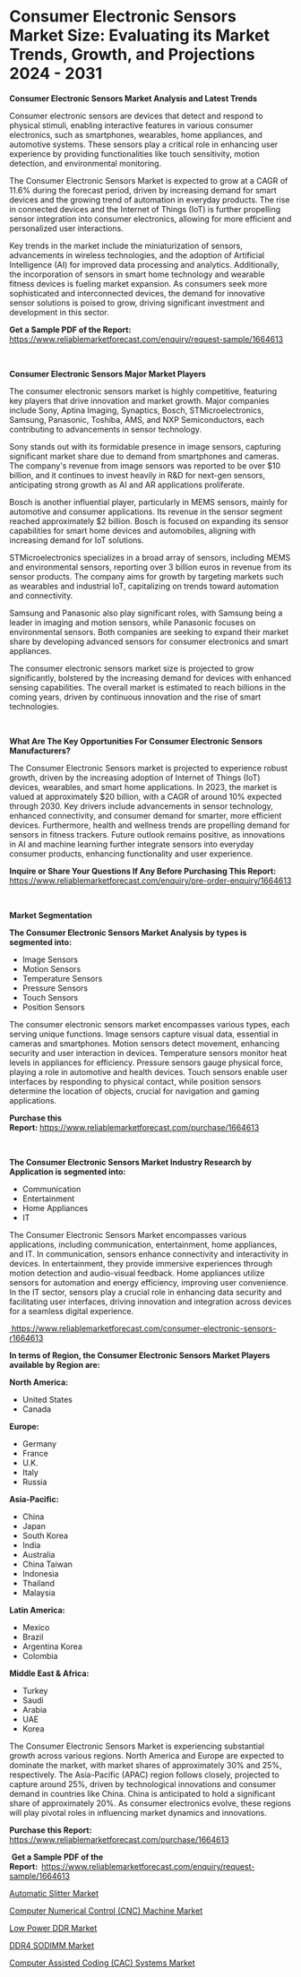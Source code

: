 <p><h1>Consumer Electronic Sensors Market Size: Evaluating its Market Trends, Growth, and Projections 2024 - 2031</h1></p><p><strong>Consumer Electronic Sensors Market Analysis and Latest Trends</strong></p>
<p><p>Consumer electronic sensors are devices that detect and respond to physical stimuli, enabling interactive features in various consumer electronics, such as smartphones, wearables, home appliances, and automotive systems. These sensors play a critical role in enhancing user experience by providing functionalities like touch sensitivity, motion detection, and environmental monitoring.</p><p>The Consumer Electronic Sensors Market is expected to grow at a CAGR of 11.6% during the forecast period, driven by increasing demand for smart devices and the growing trend of automation in everyday products. The rise in connected devices and the Internet of Things (IoT) is further propelling sensor integration into consumer electronics, allowing for more efficient and personalized user interactions.</p><p>Key trends in the market include the miniaturization of sensors, advancements in wireless technologies, and the adoption of Artificial Intelligence (AI) for improved data processing and analytics. Additionally, the incorporation of sensors in smart home technology and wearable fitness devices is fueling market expansion. As consumers seek more sophisticated and interconnected devices, the demand for innovative sensor solutions is poised to grow, driving significant investment and development in this sector.</p></p>
<p><strong>Get a Sample PDF of the Report:&nbsp;</strong> <a href="https://www.reliablemarketforecast.com/enquiry/request-sample/1664613?utm_campaign=1124&utm_medium=2&utm_source=Github&utm_content=ia&utm_term=28092024&utm_id=consumer-electronic-sensors">https://www.reliablemarketforecast.com/enquiry/request-sample/1664613</a></p>
<p>&nbsp;</p>
<p><strong>Consumer Electronic Sensors Major Market Players</strong></p>
<p><p>The consumer electronic sensors market is highly competitive, featuring key players that drive innovation and market growth. Major companies include Sony, Aptina Imaging, Synaptics, Bosch, STMicroelectronics, Samsung, Panasonic, Toshiba, AMS, and NXP Semiconductors, each contributing to advancements in sensor technology.</p><p>Sony stands out with its formidable presence in image sensors, capturing significant market share due to demand from smartphones and cameras. The company's revenue from image sensors was reported to be over $10 billion, and it continues to invest heavily in R&D for next-gen sensors, anticipating strong growth as AI and AR applications proliferate.</p><p>Bosch is another influential player, particularly in MEMS sensors, mainly for automotive and consumer applications. Its revenue in the sensor segment reached approximately $2 billion. Bosch is focused on expanding its sensor capabilities for smart home devices and automobiles, aligning with increasing demand for IoT solutions.</p><p>STMicroelectronics specializes in a broad array of sensors, including MEMS and environmental sensors, reporting over 3 billion euros in revenue from its sensor products. The company aims for growth by targeting markets such as wearables and industrial IoT, capitalizing on trends toward automation and connectivity.</p><p>Samsung and Panasonic also play significant roles, with Samsung being a leader in imaging and motion sensors, while Panasonic focuses on environmental sensors. Both companies are seeking to expand their market share by developing advanced sensors for consumer electronics and smart appliances.</p><p>The consumer electronic sensors market size is projected to grow significantly, bolstered by the increasing demand for devices with enhanced sensing capabilities. The overall market is estimated to reach billions in the coming years, driven by continuous innovation and the rise of smart technologies.</p></p>
<p>&nbsp;</p>
<p><strong>What Are The Key Opportunities For Consumer Electronic Sensors Manufacturers?</strong></p>
<p><p>The Consumer Electronic Sensors market is projected to experience robust growth, driven by the increasing adoption of Internet of Things (IoT) devices, wearables, and smart home applications. In 2023, the market is valued at approximately $20 billion, with a CAGR of around 10% expected through 2030. Key drivers include advancements in sensor technology, enhanced connectivity, and consumer demand for smarter, more efficient devices. Furthermore, health and wellness trends are propelling demand for sensors in fitness trackers. Future outlook remains positive, as innovations in AI and machine learning further integrate sensors into everyday consumer products, enhancing functionality and user experience.</p></p>
<p><strong>Inquire or Share Your Questions If Any Before Purchasing This Report:</strong> <a href="https://www.reliablemarketforecast.com/enquiry/pre-order-enquiry/1664613?utm_campaign=1124&utm_medium=2&utm_source=Github&utm_content=ia&utm_term=28092024&utm_id=consumer-electronic-sensors">https://www.reliablemarketforecast.com/enquiry/pre-order-enquiry/1664613</a></p>
<p>&nbsp;</p>
<p><strong>Market Segmentation</strong></p>
<p><strong>The Consumer Electronic Sensors Market Analysis by types is segmented into:</strong></p>
<p><ul><li>Image Sensors</li><li>Motion Sensors</li><li>Temperature Sensors</li><li>Pressure Sensors</li><li>Touch Sensors</li><li>Position Sensors</li></ul></p>
<p><p>The consumer electronic sensors market encompasses various types, each serving unique functions. Image sensors capture visual data, essential in cameras and smartphones. Motion sensors detect movement, enhancing security and user interaction in devices. Temperature sensors monitor heat levels in appliances for efficiency. Pressure sensors gauge physical force, playing a role in automotive and health devices. Touch sensors enable user interfaces by responding to physical contact, while position sensors determine the location of objects, crucial for navigation and gaming applications.</p></p>
<p><strong>Purchase this Report:&nbsp;</strong><a href="https://www.reliablemarketforecast.com/purchase/1664613?utm_campaign=1124&utm_medium=2&utm_source=Github&utm_content=ia&utm_term=28092024&utm_id=consumer-electronic-sensors">https://www.reliablemarketforecast.com/purchase/1664613</a></p>
<p>&nbsp;</p>
<p><strong>The Consumer Electronic Sensors Market Industry Research by Application is segmented into:</strong></p>
<p><ul><li>Communication</li><li>Entertainment</li><li>Home Appliances</li><li>IT</li></ul></p>
<p><p>The Consumer Electronic Sensors Market encompasses various applications, including communication, entertainment, home appliances, and IT. In communication, sensors enhance connectivity and interactivity in devices. In entertainment, they provide immersive experiences through motion detection and audio-visual feedback. Home appliances utilize sensors for automation and energy efficiency, improving user convenience. In the IT sector, sensors play a crucial role in enhancing data security and facilitating user interfaces, driving innovation and integration across devices for a seamless digital experience.</p></p>
<p><a href="https://www.reliablemarketforecast.com/consumer-electronic-sensors-r1664613?utm_campaign=1124&utm_medium=2&utm_source=Github&utm_content=ia&utm_term=28092024&utm_id=consumer-electronic-sensors">&nbsp;https://www.reliablemarketforecast.com/consumer-electronic-sensors-r1664613</a></p>
<p><strong>In terms of Region, the Consumer Electronic Sensors Market Players available by Region are:</strong></p>
<p>
    <p> <strong> North America: </strong>
        <ul>
            <li>United States</li>
            <li>Canada</li>
        </ul>
        </p> 
    <p> <strong> Europe: </strong>
        <ul>
            <li>Germany</li>
            <li>France</li>
            <li>U.K.</li>
            <li>Italy</li>
            <li>Russia</li>
        </ul>
        </p> 
    <p> <strong> Asia-Pacific: </strong>
        <ul>
            <li>China</li>
            <li>Japan</li>
            <li>South Korea</li>
            <li>India</li>
            <li>Australia</li>
            <li>China Taiwan</li>
            <li>Indonesia</li>
            <li>Thailand</li>
            <li>Malaysia</li>
        </ul>
        </p> 
    <p> <strong> Latin America: </strong>
        <ul>
            <li>Mexico</li>
            <li>Brazil</li>
            <li>Argentina Korea</li>
            <li>Colombia</li>
        </ul>
        </p> 
    <p> <strong> Middle East & Africa: </strong>
        <ul>
            <li>Turkey</li>
            <li>Saudi</li>
            <li>Arabia</li>
            <li>UAE</li>
            <li>Korea</li>
        </ul>
    </p>
    </p>
<p><p>The Consumer Electronic Sensors Market is experiencing substantial growth across various regions. North America and Europe are expected to dominate the market, with market shares of approximately 30% and 25%, respectively. The Asia-Pacific (APAC) region follows closely, projected to capture around 25%, driven by technological innovations and consumer demand in countries like China. China is anticipated to hold a significant share of approximately 20%. As consumer electronics evolve, these regions will play pivotal roles in influencing market dynamics and innovations.</p></p>
<p><strong>Purchase this Report: </strong><a href="https://www.reliablemarketforecast.com/purchase/1664613?utm_campaign=1124&utm_medium=2&utm_source=Github&utm_content=ia&utm_term=28092024&utm_id=consumer-electronic-sensors">https://www.reliablemarketforecast.com/purchase/1664613</a></p>
<p>&nbsp;<strong>Get a Sample PDF of the Report:&nbsp;&nbsp;</strong><a href="https://www.reliablemarketforecast.com/enquiry/request-sample/1664613?utm_campaign=1124&utm_medium=2&utm_source=Github&utm_content=ia&utm_term=28092024&utm_id=consumer-electronic-sensors">https://www.reliablemarketforecast.com/enquiry/request-sample/1664613</a></p>
<p><strong></strong></p>
<p><p><a href="https://www.linkedin.com/pulse/future-trends-global-automatic-slitter-market-insights-20obe?utm_campaign=1124&utm_medium=2&utm_source=Github&utm_content=ia&utm_term=28092024&utm_id=consumer-electronic-sensors">Automatic Slitter Market</a></p><p><a href="https://github.com/MegiDuro586/Market-Research-Report-List-1/blob/main/computer-numerical-control-cnc-machine-market.md?utm_campaign=1124&utm_medium=2&utm_source=Github&utm_content=ia&utm_term=28092024&utm_id=consumer-electronic-sensors">Computer Numerical Control (CNC) Machine Market</a></p><p><a href="https://issuu.com/reportprime-2/docs/low-power-ddr-market-size-2030.pptx_57427fb45e87dc?utm_campaign=1124&utm_medium=2&utm_source=Github&utm_content=ia&utm_term=28092024&utm_id=consumer-electronic-sensors">Low Power DDR Market</a></p><p><a href="https://issuu.com/reportprime-2/docs/ddr4-sodimm-market-size-2030.pptx_abd61d1f31a817?utm_campaign=1124&utm_medium=2&utm_source=Github&utm_content=ia&utm_term=28092024&utm_id=consumer-electronic-sensors">DDR4 SODIMM Market</a></p><p><a href="https://github.com/thoragea8m/Market-Research-Report-List-1/blob/main/computer-assisted-coding-cac-systems-market.md?utm_campaign=1124&utm_medium=2&utm_source=Github&utm_content=ia&utm_term=28092024&utm_id=consumer-electronic-sensors">Computer Assisted Coding (CAC) Systems Market</a></p></p>